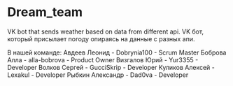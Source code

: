 # Dream_team
VK bot that sends weather based on data from different api.
VK бот, который присылает погоду опираясь на данные с разных апи.

В нашей команде:
  Авдеев Леонид - Dobrynia100 - Scrum Master
  Боброва Алла - alla-bobrova - Product Owner
  Визгалов Юрий - Yur3355 - Developer
  Волков Сергей - GucciSkrip - Developer 
  Куликов Алексей - Lexakul - Developer
  Рыбкин Александр -  Dad0va - Developer

